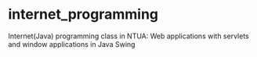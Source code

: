 # internet_programming
Internet(Java) programming class in NTUA: Web applications with servlets and window applications in Java Swing

